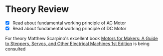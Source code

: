 # Theory Review
- [x] Read about fundamental working principle of AC Motor
- [x] Read about fundamental working principle of DC Motor

For theory Matthew Scarpino's excellent book [Motors for Makers: A Guide to Steppers, Servos, and Other Electrical Machines 1st Edition](https://www.amazon.com/gp/product/0134032837/ref=dbs_a_def_rwt_bibl_vppi_i0) is being consulted

